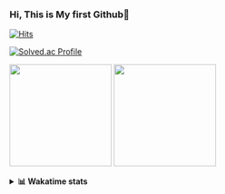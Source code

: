 ### Hi, This is My first Github👋
[![Hits](https://hits.seeyoufarm.com/api/count/incr/badge.svg?url=https%3A%2F%2Fgithub.com%2FJonghyun-Park1027&count_bg=%2379C83D&title_bg=%23555555&icon=&icon_color=%23E7E7E7&title=hits&edge_flat=false)](https://hits.seeyoufarm.com)
<br>

[![Solved.ac Profile](http://mazassumnida.wtf/api/v2/generate_badge?boj=ppjjhh1027)](https://solved.ac/ppjjhh1027/)

<p>
  <img height="180em" src="https://github-readme-stats-eight-rho-29.vercel.app/api?username=Jonghyun-Park1027&show_icons=true&include_all_commits=true&bg_color=30,e96443,904e95&title_color=fff&text_color=fff">
  <img height="180em" src="https://github-readme-stats-eight-rho-29.vercel.app/api/top-langs/?username=Jonghyun-Park1027&layout=compact&bg_color=30,e96443,904e95&title_color=fff&text_color=fff">


</p>
<details>
<summary><b>📊 Wakatime stats</b><br></summary>
<div>
<hr/>




<!--START_SECTION:waka-->
![Code Time](http://img.shields.io/badge/Code%20Time-189%20hrs%2028%20mins-blue)

![Profile Views](http://img.shields.io/badge/Profile%20Views-3-blue)

**🐱 My GitHub Data** 

> 📦 70.9 kB Used in GitHub's Storage 
 > 
> 🏆 93 Contributions in the Year 2023
 > 
> 🚫 Not Opted to Hire
 > 
> 📜 13 Public Repositories 
 > 
> 🔑 8 Private Repositories 
 > 
**I'm an Early 🐤** 

```text
🌞 Morning                32 commits          ████░░░░░░░░░░░░░░░░░░░░░   17.02 % 
🌆 Daytime                93 commits          ████████████░░░░░░░░░░░░░   49.47 % 
🌃 Evening                57 commits          ████████░░░░░░░░░░░░░░░░░   30.32 % 
🌙 Night                  6 commits           █░░░░░░░░░░░░░░░░░░░░░░░░   03.19 % 
```
📅 **I'm Most Productive on Sunday** 

```text
Monday                   23 commits          ███░░░░░░░░░░░░░░░░░░░░░░   12.23 % 
Tuesday                  14 commits          ██░░░░░░░░░░░░░░░░░░░░░░░   07.45 % 
Wednesday                16 commits          ██░░░░░░░░░░░░░░░░░░░░░░░   08.51 % 
Thursday                 10 commits          █░░░░░░░░░░░░░░░░░░░░░░░░   05.32 % 
Friday                   37 commits          █████░░░░░░░░░░░░░░░░░░░░   19.68 % 
Saturday                 42 commits          ██████░░░░░░░░░░░░░░░░░░░   22.34 % 
Sunday                   46 commits          ██████░░░░░░░░░░░░░░░░░░░   24.47 % 
```


📊 **This Week I Spent My Time On** 

```text
🕑︎ Time Zone: Asia/Seoul

💬 Programming Languages: 
Jupyter                  5 hrs 56 mins       ██████████████████░░░░░░░   71.29 % 
Python                   1 hr 48 mins        █████░░░░░░░░░░░░░░░░░░░░   21.71 % 
GitIgnore file           15 mins             █░░░░░░░░░░░░░░░░░░░░░░░░   03.18 % 
Markdown                 10 mins             █░░░░░░░░░░░░░░░░░░░░░░░░   02.01 % 
Text                     7 mins              ░░░░░░░░░░░░░░░░░░░░░░░░░   01.55 % 

🔥 Editors: 
PyCharm                  8 hrs 20 mins       █████████████████████████   100.00 % 

🐱‍💻 Projects: 
statistics               3 hrs 40 mins       ███████████░░░░░░░░░░░░░░   44.18 % 
Codingtest-practice      2 hrs 1 min         ██████░░░░░░░░░░░░░░░░░░░   24.35 % 
고려대SW                    1 hr 45 mins        █████░░░░░░░░░░░░░░░░░░░░   21.10 % 
Unknown Project          28 mins             █░░░░░░░░░░░░░░░░░░░░░░░░   05.79 % 
openai-quickstart-python 22 mins             █░░░░░░░░░░░░░░░░░░░░░░░░   04.41 % 

💻 Operating System: 
Windows                  8 hrs 20 mins       █████████████████████████   100.00 % 
```

**I Mostly Code in Jupyter Notebook** 

```text
Jupyter Notebook         9 repos             ███████████████░░░░░░░░░░   60.00 % 
HTML                     3 repos             █████░░░░░░░░░░░░░░░░░░░░   20.00 % 
Python                   2 repos             ███░░░░░░░░░░░░░░░░░░░░░░   13.33 % 
R                        1 repo              ██░░░░░░░░░░░░░░░░░░░░░░░   06.67 % 
```




 Last Updated on 14/04/2023 18:34:12 UTC
<!--END_SECTION:waka-->
</details>



